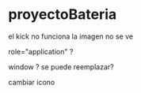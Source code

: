 # proyectoBateria
el kick no funciona
la imagen no se ve

role="application" ?

window ? se puede reemplazar?

cambiar icono
